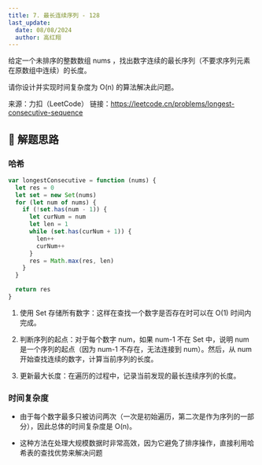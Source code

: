 ```yaml
---
title: 7. 最长连续序列 - 128
last_update:
  date: 08/08/2024
  author: 高红翔
---
```


给定一个未排序的整数数组 nums ，找出数字连续的最长序列（不要求序列元素在原数组中连续）的长度。

请你设计并实现时间复杂度为 O(n) 的算法解决此问题。

来源：力扣（LeetCode）
链接：https://leetcode.cn/problems/longest-consecutive-sequence
## 🧠 解题思路



### 哈希
```js
var longestConsecutive = function (nums) {
  let res = 0
  let set = new Set(nums)
  for (let num of nums) {
    if (!set.has(num - 1)) {
      let curNum = num
      let len = 1
      while (set.has(curNum + 1)) {
        len++
        curNum++
      }
      res = Math.max(res, len)
    }
  }

  return res
}
```

1. 使用 Set 存储所有数字：这样在查找一个数字是否存在时可以在 O(1) 时间内完成。

2. 判断序列的起点：对于每个数字 num，如果 num-1 不在 Set 中，说明 num 是一个序列的起点（因为 num-1 不存在，无法连接到 num）。然后，从 num 开始查找连续的数字，计算当前序列的长度。

3. 更新最大长度：在遍历的过程中，记录当前发现的最长连续序列的长度。

### 时间复杂度
- 由于每个数字最多只被访问两次（一次是初始遍历，第二次是作为序列的一部分），因此总体的时间复杂度是 O(n)。

- 这种方法在处理大规模数据时非常高效，因为它避免了排序操作，直接利用哈希表的查找优势来解决问题

